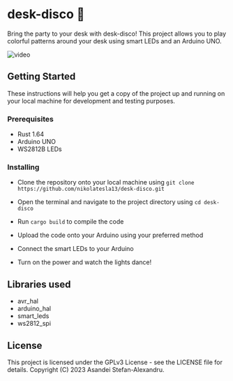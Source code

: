 # desk-disco 🎉

Bring the party to your desk with desk-disco! This project allows you to play colorful patterns around your desk using smart LEDs and an Arduino UNO.

![video](https://media.discordapp.net/attachments/833285965019217980/1069231532570587176/tmp.gif)

## Getting Started

These instructions will help you get a copy of the project up and running on your local machine for development and testing purposes.

### Prerequisites

- Rust 1.64
- Arduino UNO
- WS2812B LEDs

### Installing

- Clone the repository onto your local machine using `git clone https://github.com/nikolatesla13/desk-disco.git`

- Open the terminal and navigate to the project directory using `cd desk-disco`
- Run `cargo build` to compile the code
- Upload the code onto your Arduino using your preferred method
- Connect the smart LEDs to your Arduino
- Turn on the power and watch the lights dance!

## Libraries used

- avr_hal
- arduino_hal
- smart_leds
- ws2812_spi

## License

This project is licensed under the GPLv3 License - see the LICENSE file for details. Copyright (C) 2023 Asandei Stefan-Alexandru.

